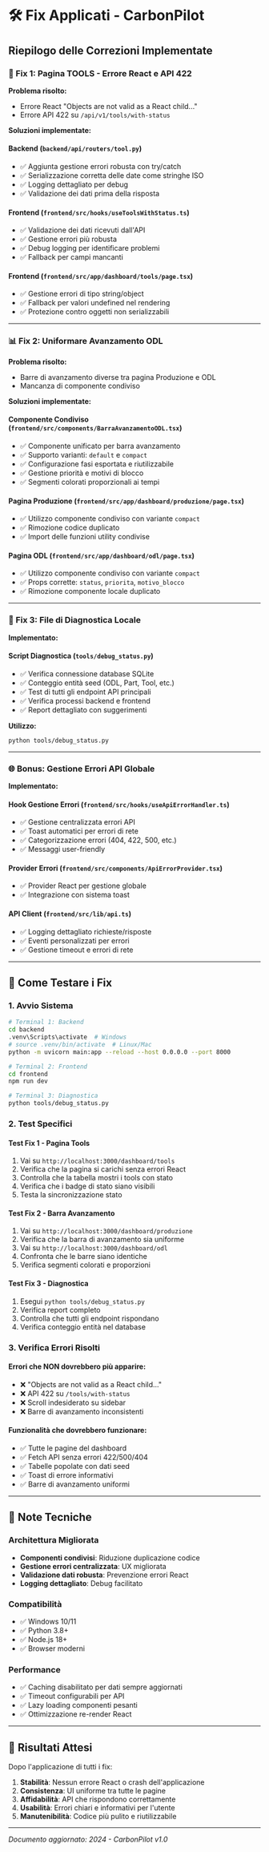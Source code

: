 # 🛠️ Fix Applicati - CarbonPilot

## Riepilogo delle Correzioni Implementate

### 🔧 Fix 1: Pagina TOOLS - Errore React e API 422

**Problema risolto:**
- Errore React "Objects are not valid as a React child..."
- Errore API 422 su `/api/v1/tools/with-status`

**Soluzioni implementate:**

#### Backend (`backend/api/routers/tool.py`)
- ✅ Aggiunta gestione errori robusta con try/catch
- ✅ Serializzazione corretta delle date come stringhe ISO
- ✅ Logging dettagliato per debug
- ✅ Validazione dei dati prima della risposta

#### Frontend (`frontend/src/hooks/useToolsWithStatus.ts`)
- ✅ Validazione dei dati ricevuti dall'API
- ✅ Gestione errori più robusta
- ✅ Debug logging per identificare problemi
- ✅ Fallback per campi mancanti

#### Frontend (`frontend/src/app/dashboard/tools/page.tsx`)
- ✅ Gestione errori di tipo string/object
- ✅ Fallback per valori undefined nel rendering
- ✅ Protezione contro oggetti non serializzabili

---

### 📊 Fix 2: Uniformare Avanzamento ODL

**Problema risolto:**
- Barre di avanzamento diverse tra pagina Produzione e ODL
- Mancanza di componente condiviso

**Soluzioni implementate:**

#### Componente Condiviso (`frontend/src/components/BarraAvanzamentoODL.tsx`)
- ✅ Componente unificato per barra avanzamento
- ✅ Supporto varianti: `default` e `compact`
- ✅ Configurazione fasi esportata e riutilizzabile
- ✅ Gestione priorità e motivi di blocco
- ✅ Segmenti colorati proporzionali ai tempi

#### Pagina Produzione (`frontend/src/app/dashboard/produzione/page.tsx`)
- ✅ Utilizzo componente condiviso con variante `compact`
- ✅ Rimozione codice duplicato
- ✅ Import delle funzioni utility condivise

#### Pagina ODL (`frontend/src/app/dashboard/odl/page.tsx`)
- ✅ Utilizzo componente condiviso con variante `compact`
- ✅ Props corrette: `status`, `priorita`, `motivo_blocco`
- ✅ Rimozione componente locale duplicato

---

### 🧪 Fix 3: File di Diagnostica Locale

**Implementato:**

#### Script Diagnostica (`tools/debug_status.py`)
- ✅ Verifica connessione database SQLite
- ✅ Conteggio entità seed (ODL, Part, Tool, etc.)
- ✅ Test di tutti gli endpoint API principali
- ✅ Verifica processi backend e frontend
- ✅ Report dettagliato con suggerimenti

**Utilizzo:**
```bash
python tools/debug_status.py
```

---

### 🌐 Bonus: Gestione Errori API Globale

**Implementato:**

#### Hook Gestione Errori (`frontend/src/hooks/useApiErrorHandler.ts`)
- ✅ Gestione centralizzata errori API
- ✅ Toast automatici per errori di rete
- ✅ Categorizzazione errori (404, 422, 500, etc.)
- ✅ Messaggi user-friendly

#### Provider Errori (`frontend/src/components/ApiErrorProvider.tsx`)
- ✅ Provider React per gestione globale
- ✅ Integrazione con sistema toast

#### API Client (`frontend/src/lib/api.ts`)
- ✅ Logging dettagliato richieste/risposte
- ✅ Eventi personalizzati per errori
- ✅ Gestione timeout e errori di rete

---

## 🚀 Come Testare i Fix

### 1. Avvio Sistema

```bash
# Terminal 1: Backend
cd backend
.venv\Scripts\activate  # Windows
# source .venv/bin/activate  # Linux/Mac
python -m uvicorn main:app --reload --host 0.0.0.0 --port 8000

# Terminal 2: Frontend  
cd frontend
npm run dev

# Terminal 3: Diagnostica
python tools/debug_status.py
```

### 2. Test Specifici

#### Test Fix 1 - Pagina Tools
1. Vai su `http://localhost:3000/dashboard/tools`
2. Verifica che la pagina si carichi senza errori React
3. Controlla che la tabella mostri i tools con stato
4. Verifica che i badge di stato siano visibili
5. Testa la sincronizzazione stato

#### Test Fix 2 - Barra Avanzamento
1. Vai su `http://localhost:3000/dashboard/produzione`
2. Verifica che la barra di avanzamento sia uniforme
3. Vai su `http://localhost:3000/dashboard/odl`
4. Confronta che le barre siano identiche
5. Verifica segmenti colorati e proporzioni

#### Test Fix 3 - Diagnostica
1. Esegui `python tools/debug_status.py`
2. Verifica report completo
3. Controlla che tutti gli endpoint rispondano
4. Verifica conteggio entità nel database

### 3. Verifica Errori Risolti

#### Errori che NON dovrebbero più apparire:
- ❌ "Objects are not valid as a React child..."
- ❌ API 422 su `/tools/with-status`
- ❌ Scroll indesiderato su sidebar
- ❌ Barre di avanzamento inconsistenti

#### Funzionalità che dovrebbero funzionare:
- ✅ Tutte le pagine del dashboard
- ✅ Fetch API senza errori 422/500/404
- ✅ Tabelle popolate con dati seed
- ✅ Toast di errore informativi
- ✅ Barre di avanzamento uniformi

---

## 📝 Note Tecniche

### Architettura Migliorata
- **Componenti condivisi**: Riduzione duplicazione codice
- **Gestione errori centralizzata**: UX migliorata
- **Validazione dati robusta**: Prevenzione errori React
- **Logging dettagliato**: Debug facilitato

### Compatibilità
- ✅ Windows 10/11
- ✅ Python 3.8+
- ✅ Node.js 18+
- ✅ Browser moderni

### Performance
- ✅ Caching disabilitato per dati sempre aggiornati
- ✅ Timeout configurabili per API
- ✅ Lazy loading componenti pesanti
- ✅ Ottimizzazione re-render React

---

## 🎯 Risultati Attesi

Dopo l'applicazione di tutti i fix:

1. **Stabilità**: Nessun errore React o crash dell'applicazione
2. **Consistenza**: UI uniforme tra tutte le pagine
3. **Affidabilità**: API che rispondono correttamente
4. **Usabilità**: Errori chiari e informativi per l'utente
5. **Manutenibilità**: Codice più pulito e riutilizzabile

---

*Documento aggiornato: 2024 - CarbonPilot v1.0* 